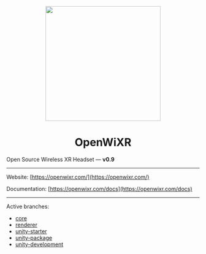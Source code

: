 <p align="center">
  <img style="width: 300px" src="https://github.com/egemenertugrul/OpenWiXR/assets/10247966/21b2c03a-7a00-499e-a6aa-f917b2b6a1ac">
</p>

<h1 align="center">OpenWiXR</h1>

Open Source Wireless XR Headset — **v0.9**

<hr/>

Website: [https://openwixr.com/](https://openwixr.com/)

Documentation: [https://openwixr.com/docs](https://openwixr.com/docs)

<hr/>

Active branches:
- [core](https://github.com/egemenertugrul/openwixr/tree/core)
- [renderer](https://github.com/egemenertugrul/openwixr/tree/renderer)
- [unity-starter](https://github.com/egemenertugrul/openwixr/tree/unity-starter)
- [unity-package](https://github.com/egemenertugrul/openwixr/tree/unity-package)
- [unity-development](https://github.com/egemenertugrul/openwixr/tree/unity-development)

